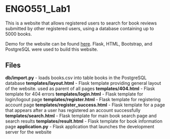 # ENGO551_Lab1
This is a website that allows registered users to search for book reviews submitted by other registered users, using a database containing up to 5000 books. 

Demo for the website can be found [here](https://youtu.be/BrhvDqz11XA). Flask, HTML, Bootstrap, and PostgreSQL were used to build this website.

## Files

**db/import.py** - loads books.csv into table books in the PostgreSQL database
**templates/layout.html** - Flask template providing general layout of the website. used as parent of all pages
**templates/404.html** - Flask template for 404 errors
**templates/login.html** - Flask template for login/logout page
**templates/register.html** - Flask template for registering account page
**templates/register_success.html** - Flask template for a page that appears after a user has registered an account successfully 
**templates/search.html** - Flask template for main book search page and search results
**templates/result.html** - Flask template for book information page
**application.py** - Flask application that launches the development server for the website




